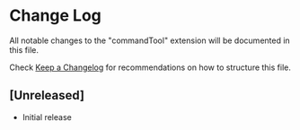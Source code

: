 # Change Log

All notable changes to the "commandTool" extension will be documented in this file.

Check [Keep a Changelog](http://keepachangelog.com/) for recommendations on how to structure this file.

## [Unreleased]

- Initial release